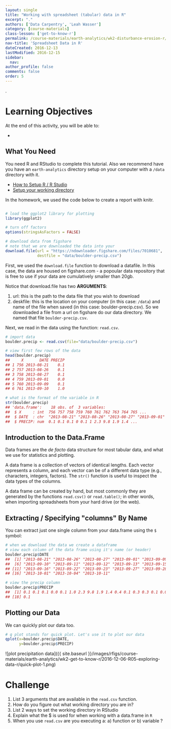 ```yaml
---
layout: single
title: "Working with spreadsheet (tabular) data in R"
excerpt: "."
authors: ['Data Carpentry', 'Leah Wasser']
category: [course-materials]
class-lesson: ['get-to-know-r']
permalink: /course-materials/earth-analytics/wk2-disturbance-erosion-r/spreadsheet-data-in-R/
nav-title: 'Spreadsheet Data in R'
dateCreated: 2016-12-13
lastModified: 2016-12-15
sidebar:
  nav:
author_profile: false
comments: false
order: 5
---
```


.

<div class='notice--success' markdown="1">

# Learning Objectives
At the end of this activity, you will be able to:

*

## What You Need

You need R and RStudio to complete this tutorial. Also we recommend have you
have an `earth-analytics` directory setup on your computer with a `/data`
directory with it.

* [How to Setup R / R Studio](/course-materials/earth-analytics/setup-r-rstudio/)
* [Setup your working directory](/course-materials/earth-analytics/setup-working-directory/)


</div>

In the homework, we used the code below to create a report with knitr.


```r

# load the ggplot2 library for plotting
library(ggplot2)

# turn off factors
options(stringsAsFactors = FALSE)

# download data from figshare
# note that we are downloaded the data into your
download.file(url = "https://ndownloader.figshare.com/files/7010681",
              destfile = "data/boulder-precip.csv")
```

First, we used the `download.file` function to download a datafile. In this case,
the data are housed on figshare.com - a popoular data repository that is free
to use if your data are cumulatively smaller than 20gb.

Notice that download.file has two **ARGUMENTS**:

1. url: this is the path to the data file that you wish to download
2. deskfile: this is the location on your computer (in this case: `/data`) and name of the
file when saved (in this case: boulder-precip.csv). So we downloaded a file from
a url on figshare do our data directory. We named that file `boulder-precip.csv`.

Next, we read in the data using the function: `read.csv`.


```r
# import data
boulder.precip <- read.csv(file="data/boulder-precip.csv")
```



```r
# view first few rows of the data
head(boulder.precip)
##     X       DATE PRECIP
## 1 756 2013-08-21    0.1
## 2 757 2013-08-26    0.1
## 3 758 2013-08-27    0.1
## 4 759 2013-09-01    0.0
## 5 760 2013-09-09    0.1
## 6 761 2013-09-10    1.0

# what is the format of the variable in R
str(boulder.precip)
## 'data.frame':	18 obs. of  3 variables:
##  $ X     : int  756 757 758 759 760 761 762 763 764 765 ...
##  $ DATE  : chr  "2013-08-21" "2013-08-26" "2013-08-27" "2013-09-01" ...
##  $ PRECIP: num  0.1 0.1 0.1 0 0.1 1 2.3 9.8 1.9 1.4 ...
```

## Introduction to the Data.Frame

Data frames are the _de facto_ data structure for most tabular data, and what we
use for statistics and plotting.

A data frame is a collection of vectors of identical lengths. Each vector
represents a column, and each vector can be of a different data type (e.g.,
characters, integers, factors). The `str()` function is useful to inspect the
data types of the columns.

A data frame can be created by hand, but most commonly they are generated by the
functions `read.csv()` or `read.table()`; in other words, when importing
spreadsheets from your hard drive (or the web).

## Extracting / Specifying "columns" By Name

You can extract just one single column from your data.frame using the `$` symbol:


```r
# when we download the data we create a dataframe
# view each column of the data frame using it's name (or header)
boulder.precip$DATE
##  [1] "2013-08-21" "2013-08-26" "2013-08-27" "2013-09-01" "2013-09-09"
##  [6] "2013-09-10" "2013-09-11" "2013-09-12" "2013-09-13" "2013-09-15"
## [11] "2013-09-16" "2013-09-22" "2013-09-23" "2013-09-27" "2013-09-28"
## [16] "2013-10-01" "2013-10-04" "2013-10-11"

# view the precip column
boulder.precip$PRECIP
##  [1] 0.1 0.1 0.1 0.0 0.1 1.0 2.3 9.8 1.9 1.4 0.4 0.1 0.3 0.3 0.1 0.0 0.9
## [18] 0.1
```

## Plotting our Data

We can quickly plot our data too.


```r
# q plot stands for quick plot. Let's use it to plot our data
qplot(x=boulder.precip$DATE,
      y=boulder.precip$PRECIP)
```

![plot precipitation data]({{ site.baseurl }}/images/rfigs/course-materials/earth-analytics/wk2-get-to-know-r/2016-12-06-R05-exploring-data-r/quick-plot-1.png)

<div class="notice--success" markdown="1">

# Challenge

1. List 3 arguments that are available in the `read.csv` function.
2. How do you figure out what working directory you are in?
3. List 2 ways to set the working directory in RStudio
4. Explain what the $ is used for when working with a data.frame in `R`
5. When you use `read.csv` are you executing a: a) function or b) variable ?
</div>
